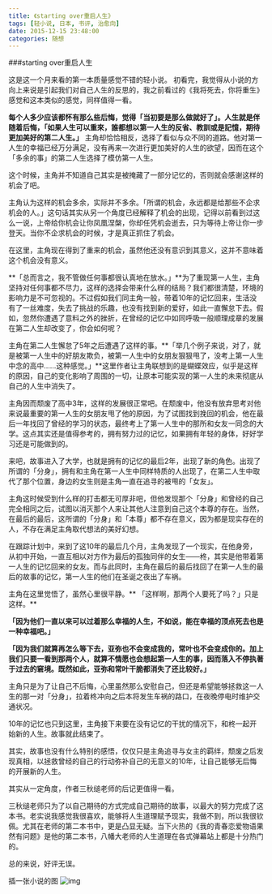 ```yaml
---
title: 《starting over重启人生》
tags: [轻小说, 日本, 书评, 治愈向]
date: 2015-12-15 23:48:00
categories: 随想
---
```


###starting over重启人生

这是这一个月来看的第一本质量感觉不错的轻小说。
初看完，我觉得从小说的方向上来说是引起我们对自己人生的反思的，我之前看过的《我将死去，你将重生》感觉和这本类似的感觉，同样值得一看。
<!--more-->

**每个人多少应该都怀有那么些后悔，觉得「当初要是那么做就好了」。**人生就是伴随着后悔，**「如果人生可以重來，誰都想以第一人生的反省、教訓或是記憶，期待更加美好的第二人生。」**
主角却恰恰相反，选择了看似与众不同的道路。他对第一人生的幸福已经万分满足，没有再来一次进行更加美好的人生的欲望，因而在这个「多余的事」的第二人生选择了模仿第一人生。

这个时候，主角并不知道自己其实是被掩藏了一部分记忆的，否则就会感谢这样的机会了吧。

主角认为这样的机会多余，实际并不多余。「所谓的机会，永远都是给那些不企求机会的人。」这句话其实从另一个角度已经解释了机会的出现，记得以前看到过这么一说，上帝给你机会让你凤凰涅槃，你却任凭机会逝去，只为等待上帝让你一步登天。当你不企求机会的时候，才是真正抓住了机会。

在这里，主角现在得到了重来的机会，虽然他还没有意识到其意义，这并不意味着这个机会没有意义。

 **「总而言之，我不管做任何事都很认真地在放水。」**为了重现第一人生，主角坚持对任何事都不尽力，这样的选择会带来什么样的结局？我们都很清楚，环境的影响力是不可忽视的。不过假如我们同主角一般，带着10年的记忆回来，生活没有了一丝难度，失去了挑战的乐趣，也没有找到新的爱好，如此一直懈怠下去。假如，忽然你遭遇了意料之外的挫折，在曾经的记忆中如同呼吸一般顺理成章的发展在第二人生却改变了，你会如何呢？

 主角在第二人生懈怠了5年之后遭遇了这样的事。**「举几个例子来说，对了，就是被第一人生中的好朋友欺负，被第一人生中的女朋友狠狠甩了，没考上第一人生中念的高中……这种感觉。」**这里作者让主角联想到的是蝴蝶效应，似乎是这样的原因，自己的变化影响了周围的一切，让原本可能实现的第一人生的未来彻底从自己的人生中消失了。

 主角因而颓废了高中3年，这样的发展很正常吧。在颓废中，他没有放弃思考对他来说最重要的第一人生的女朋友甩了他的原因，为了试图找到挽回的机会，他在最后一年找回了曾经的学习的状态，最终考上了第一人生中的那所和女友一同念的大学。这点其实还是值得参考的，拥有努力过的记忆，如果拥有年轻的身体，好好学习还是可能做到的。

 来吧，故事进入了大学，也就是拥有的记忆的最后2年，出现了新的角色。出现了所谓的「分身」，拥有和主角在第一人生中同样特质的人出现了，在第二人生中取代了那个位置，身边的女生则是主角一直在追寻的被甩的「女友」。

 主角这时候受到什么样的打击都无可厚非吧，但他发现那个「分身」和曾经的自己完全相同之后，试图以消灭那个人来让其他人注意到自己这个本尊的存在。当然，在最后的最后，这所谓的「分身」和「本尊」都不存在意义，因为都是现实存在的人，不存在满足主角取代想法的美好幻想。

 在跟踪计划中，来到了这10年的最后几个月，主角发现了一个现实，在他身旁，从初中开始，一直互相以对方作为最后的孤独同伴的女生——柊，其实是他带着第一人生的记忆回来的女友。而与此同时，主角在最后的最后找回了在第一人生的最后的故事的记忆，第一人生的他们在圣诞之夜出了车祸。

 主角在这里觉悟了，虽然心里很平静。** 「这样啊，那两个人要死了吗？」只是这样。**

 **「因为他们一直以来可以过着那么幸福的人生，不如说，能在幸福的顶点死去也是一种幸福吧。」**

 **「因为我们就算再怎么等下去，亚弥也不会变成我的，常叶也不会变成你的。加上我们只要一看到那两个人，就算不情愿也会想起第一人生的事，因而落入不停执著于过去的窘境。既然如此，亚弥和常叶干脆都消失了还比较好。」**

主角只是为了让自己不后悔，心里虽然那么安慰自己，但还是希望能够拯救这一人生的那一对「分身」，拉着柊冲向之后本将发生车祸的路口，在夜晚停电时维护交通状况。

10年的记忆也只到这里，主角接下来要在没有记忆的干扰的情况下，和柊一起开始新的人生。故事就此结束了。

其实，故事也没有什么特别的感悟，仅仅只是主角追寻与女主的羁绊，颓废之后发现真相，以拯救曾经的自己的行动弥补自己的无意义的10年，让自己能够无后悔的开展新的人生。

其实从一定角度，作者三秋缒老师的后记更值得一看。

三秋缒老师只为了以自己期待的方式完成自己期待的故事，以最大的努力完成了这本书。老实说我感觉我很喜欢，能够将人生道理赋予现实，我做不到，所以我很钦佩。尤其在老师的第二本书中，更是凸显无疑。当下火热的《我的青春恋爱物语果然有问题》是他的第二本书，八幡大老师的人生道理在各式弹幕站上都是十分热门的。

总的来说，好评无误。

插一张小说的图
![img](http://pic.wenku8.com/pictures/1/1699/57849/71687.jpg)